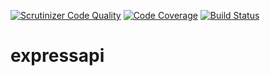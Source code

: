 
[![Scrutinizer Code Quality](https://scrutinizer-ci.com/g/johanhanses/expressapi/badges/quality-score.png?b=master)](https://scrutinizer-ci.com/g/johanhanses/expressapi/?branch=master)
[![Code Coverage](https://scrutinizer-ci.com/g/johanhanses/expressapi/badges/coverage.png?b=master)](https://scrutinizer-ci.com/g/johanhanses/expressapi/?branch=master)
[![Build Status](https://travis-ci.org/johanhanses/expressapi.svg?branch=master)](https://travis-ci.org/johanhanses/expressapi)

# expressapi

